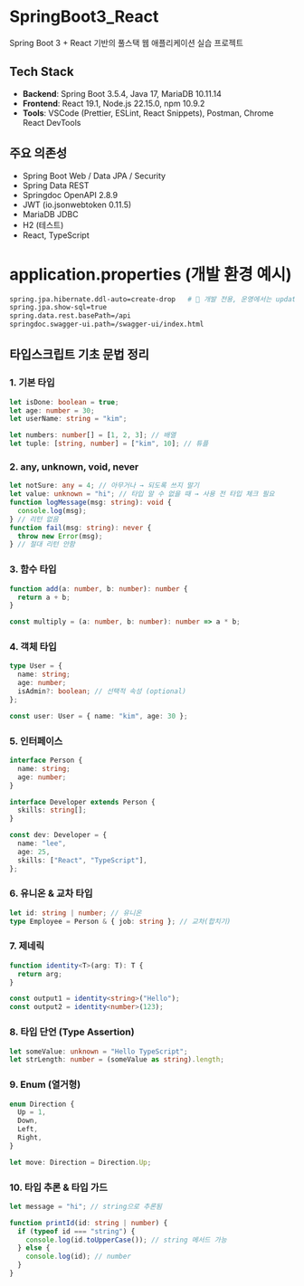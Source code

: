 # SpringBoot3_React

Spring Boot 3 + React 기반의 풀스택 웹 애플리케이션 실습 프로젝트

## Tech Stack

- **Backend**: Spring Boot 3.5.4, Java 17, MariaDB 10.11.14
- **Frontend**: React 19.1, Node.js 22.15.0, npm 10.9.2
- **Tools**: VSCode (Prettier, ESLint, React Snippets), Postman, Chrome React DevTools

## 주요 의존성

- Spring Boot Web / Data JPA / Security
- Spring Data REST
- Springdoc OpenAPI 2.8.9
- JWT (io.jsonwebtoken 0.11.5)
- MariaDB JDBC
- H2 (테스트)
- React, TypeScript

# application.properties (개발 환경 예시)

```bash
spring.jpa.hibernate.ddl-auto=create-drop   # 🚨 개발 전용, 운영에서는 update/validate 권장
spring.jpa.show-sql=true
spring.data.rest.basePath=/api
springdoc.swagger-ui.path=/swagger-ui/index.html
```

## 타입스크립트 기초 문법 정리

### 1. 기본 타입

```ts
let isDone: boolean = true;
let age: number = 30;
let userName: string = "kim";

let numbers: number[] = [1, 2, 3]; // 배열
let tuple: [string, number] = ["kim", 10]; // 튜플
```

### 2. any, unknown, void, never

```ts
let notSure: any = 4; // 아무거나 → 되도록 쓰지 말기
let value: unknown = "hi"; // 타입 알 수 없을 때 → 사용 전 타입 체크 필요
function logMessage(msg: string): void {
  console.log(msg);
} // 리턴 없음
function fail(msg: string): never {
  throw new Error(msg);
} // 절대 리턴 안함
```

### 3. 함수 타입

```ts
function add(a: number, b: number): number {
  return a + b;
}

const multiply = (a: number, b: number): number => a * b;
```

### 4. 객체 타입

```ts
type User = {
  name: string;
  age: number;
  isAdmin?: boolean; // 선택적 속성 (optional)
};

const user: User = { name: "kim", age: 30 };
```

### 5. 인터페이스

```ts
interface Person {
  name: string;
  age: number;
}

interface Developer extends Person {
  skills: string[];
}

const dev: Developer = {
  name: "lee",
  age: 25,
  skills: ["React", "TypeScript"],
};
```

### 6. 유니온 & 교차 타입

```ts
let id: string | number; // 유니온
type Employee = Person & { job: string }; // 교차(합치기)
```

### 7. 제네릭

```ts
function identity<T>(arg: T): T {
  return arg;
}

const output1 = identity<string>("Hello");
const output2 = identity<number>(123);
```

### 8. 타입 단언 (Type Assertion)

```ts
let someValue: unknown = "Hello TypeScript";
let strLength: number = (someValue as string).length;
```

### 9. Enum (열거형)

```ts
enum Direction {
  Up = 1,
  Down,
  Left,
  Right,
}

let move: Direction = Direction.Up;
```

### 10. 타입 추론 & 타입 가드

```ts
let message = "hi"; // string으로 추론됨

function printId(id: string | number) {
  if (typeof id === "string") {
    console.log(id.toUpperCase()); // string 메서드 가능
  } else {
    console.log(id); // number
  }
}
```
